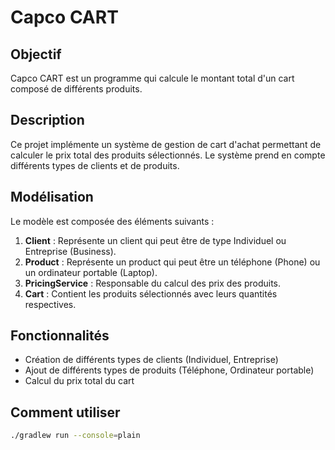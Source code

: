 # Capco CART

## Objectif
Capco CART est un programme qui calcule le montant total d'un cart composé de différents produits.

## Description
Ce projet implémente un système de gestion de cart d'achat permettant de calculer le prix total des produits sélectionnés. Le système prend en compte différents types de clients et de produits.

## Modélisation
Le modèle est composée des éléments suivants :

1. **Client** : Représente un client qui peut être de type Individuel ou Entreprise (Business).
2. **Product** : Représente un product qui peut être un téléphone (Phone) ou un ordinateur portable (Laptop).
3. **PricingService** : Responsable du calcul des prix des produits.
4. **Cart** : Contient les produits sélectionnés avec leurs quantités respectives.

## Fonctionnalités
- Création de différents types de clients (Individuel, Entreprise)
- Ajout de différents types de produits (Téléphone, Ordinateur portable)
- Calcul du prix total du cart

## Comment utiliser
```bash
./gradlew run --console=plain
```
